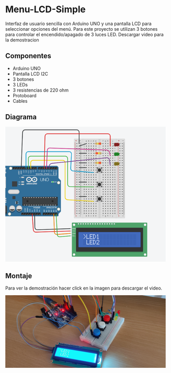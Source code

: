 # Menu-LCD-Simple
Interfaz de usuario sencilla con Arduino UNO y una pantalla LCD para seleccionar opciones del menú. 
Para este proyecto se utilizan 3 botones para controlar el encendido/apagado de 3 luces LED.
Descargar video para la demostracion

## Componentes
- Arduino UNO
- Pantalla LCD I2C
- 3 botones
- 3 LEDs
- 3 resistencias de 220 ohm
- Protoboard
- Cables

## Diagrama
![alt text](./Diagrama.PNG)

## Montaje
Para ver la demostración hacer click en la imagen para descargar el video.

[![Watch the video](https://raw.githubusercontent.com/Giancarlo0811/Menu-LCD-Simple/main/Circuito.jpg)](https://raw.githubusercontent.com/Giancarlo0811/Menu-LCD-Simple/main/Demostracion.mp4)

